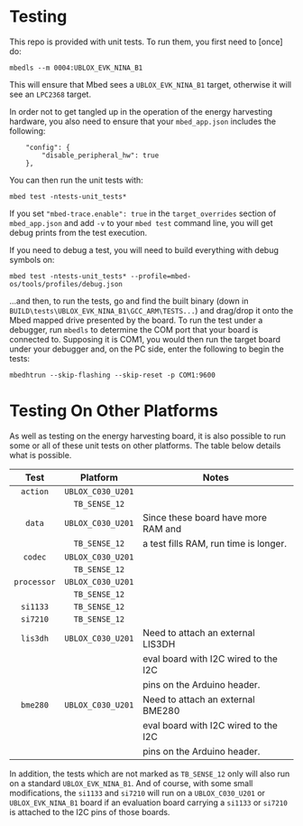 # Testing
This repo is provided with unit tests.  To run them, you first need to [once] do:

`mbedls --m 0004:UBLOX_EVK_NINA_B1`

This will ensure that Mbed sees a `UBLOX_EVK_NINA_B1` target, otherwise it will see an `LPC2368` target.

In order not to get tangled up in the operation of the energy harvesting hardware, you also need to ensure that your `mbed_app.json` includes the following:

```
    "config": {
        "disable_peripheral_hw": true
    },
```

You can then run the unit tests with:

`mbed test -ntests-unit_tests*`

If you set `"mbed-trace.enable": true` in the `target_overrides` section of `mbed_app.json` and add `-v` to your `mbed test` command line, you will get debug prints from the test execution.

If you need to debug a test, you will need to build everything with debug symbols on:

`mbed test -ntests-unit_tests* --profile=mbed-os/tools/profiles/debug.json`

...and then, to run the tests, go and find the built binary (down in `BUILD\tests\UBLOX_EVK_NINA_B1\GCC_ARM\TESTS...`) and drag/drop it onto the Mbed mapped drive presented by the board. To run the test under a debugger, run `mbedls` to determine the COM port that your board is connected to. Supposing it is COM1, you would then run the target board under your debugger and, on the PC side, enter the following to begin the tests:

`mbedhtrun --skip-flashing --skip-reset -p COM1:9600`

# Testing On Other Platforms
As well as testing on the energy harvesting board, it is also possible to run some or all of these unit tests on other platforms.  The table below details what is possible.

|  Test         |  Platform       |  Notes                                |
|:-------------:|:---------------:|---------------------------------------|
| `action`    | `UBLOX_C030_U201` |                                       |
|               | `TB_SENSE_12`     |                                       |
| `data`      | `UBLOX_C030_U201` | Since these board have more RAM and   |
|               | `TB_SENSE_12`     | a test fills RAM, run time is longer. |
| `codec`     | `UBLOX_C030_U201` |                                       |
|               | `TB_SENSE_12`     |                                       |
| `processor` | `UBLOX_C030_U201` |                                       |
|               | `TB_SENSE_12`     |                                       |
| `si1133`    | `TB_SENSE_12`     |                                       |
| `si7210`    | `TB_SENSE_12`     |                                       |
| `lis3dh`    | `UBLOX_C030_U201` | Need to attach an external LIS3DH     |
|               |                 | eval board with I2C wired to the I2C  |
|               |                 | pins on the Arduino header.|
| `bme280`    | `UBLOX_C030_U201` | Need to attach an external BME280     |
|               |                 | eval board with I2C wired to the I2C  |
|               |                 | pins on the Arduino header.|

In addition, the tests which are not marked as `TB_SENSE_12` only will also run on a standard `UBLOX_EVK_NINA_B1`.  And of course, with some small modifications, the `si1133` and `si7210` will run on a `UBLOX_C030_U201` or `UBLOX_EVK_NINA_B1` board if an evaluation board carrying a `si1133` or `si7210` is attached to the I2C pins of those boards.